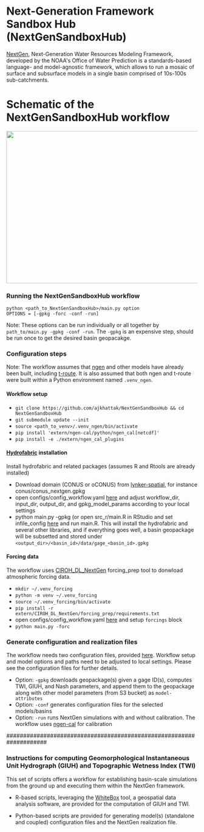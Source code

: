 # Next-Generation Framework Sandbox Hub (NextGenSandboxHub)
[NextGen](https://github.com/NOAA-OWP/ngen), Next-Generation Water Resources Modeling Framework, developed by the NOAA's Office of Water Prediction is a standards-based language- and model-agnostic framework, which allows to run a mosaic of surface and subsurface models in a single basin comprised of 10s-100s sub-catchments. 

# Schematic of the NextGenSandboxHub workflow

<div align="center">
<img src="https://github.com/user-attachments/assets/d06b3cf9-6019-4ebd-86f1-e797b4debbae" style="width:800px; height:400px;"/>
</div>

### Running the NextGenSandboxHub workflow
```
python <path_to_NextGenSandboxHub>/main.py option
OPTIONS = [-gpkg -forc -conf -run]
```
Note: These options can be run individually or all together by `path_to/main.py -gpkg -conf -run`. The `-gpkg` is an expensive step, should be run once to get the desired basin geopacakge.


### Configuration steps
Note: The workflow assumes that [ngen](https://github.com/NOAA-OWP/ngen) and other models have already been built, including [t-route](https://github.com/NOAA-OWP/t-route). It is also assumed that both ngen and t-route were built within a Python environment named `.venv_ngen`.
#### Workflow setup
  - `git clone https://github.com/ajkhattak/NextGenSandboxHub && cd NextGenSandboxHub`
  - `git submodule update --init`
  - `source <path_to_venv>/.venv_ngen/bin/activate`
  - `pip install 'extern/ngen-cal/python/ngen_cal[netcdf]'`
  - `pip install -e ./extern/ngen_cal_plugins`
    
#### [Hydrofabric](https://github.com/NOAA-OWP/hydrofabric) installation
Install hydrofabric and related packages (assumes R and Rtools are already installed)
  - Download domain (CONUS or oCONUS) from [lynker-spatial](https://www.lynker-spatial.com/data?path=hydrofabric%2Fv2.2%2F), for instance conus/conus_nextgen.gpkg
  - open configs/config_workflow.yaml [here](configs/config_workflow.yaml) and adjust workflow_dir, input_dir, output_dir, and gpkg_model_params according to your local settings
  - python main.py -gpkg (or open src_r/main.R in RStudio and set infile_config [here](https://github.com/ajkhattak/basin_workflow/blob/nwm-v4-bm/src_r/main.R#L54) and run main.R. This will install the hydrofabric and several other libraries, and if everything goes well, a basin geopackage will be subsetted and stored under `<output_dir>/<basin_id>/data/gage_<basin_id>.gpkg`
    
#### Forcing data
The workflow uses [CIROH_DL_NextGen](https://github.com/ajkhattak/CIROH_DL_NextGen) forcing_prep tool to donwload atmospheric forcing data.
  - `mkdir ~/.venv_forcing`
  - `python -m venv ~/.venv_forcing`
  - `source ~/.venv_forcing/bin/activate`
  - `pip install -r extern/CIROH_DL_NextGen/forcing_prep/requirements.txt`
  - open configs/config_workflow.yaml [here](configs/config_workflow.yaml) and setup `forcings` block
  - `python main.py -forc`

### Generate configuration and realization files
The workflow needs two configuration files, provided [here](https://github.com/ajkhattak/basin_workflow/tree/tnc-dangermond/configs/). Workflow setup and model options and paths need to be adjusted to local settings. Please see the configuration files for further details.



- Option: `-gpkg` downloads geopackage(s) given a gage ID(s), computes TWI, GIUH, and Nash parameters, and append them to the geopackage along with other model parameters (from S3 bucket) as `model-attributes`
- Option: `-conf` generates configuration files for the selected models/basins
- Option: `-run` runs NextGen simulations with and without calibration. The workflow uses [ngen-cal](https://github.com/NOAA-OWP/ngen-cal) for calibration


####################################################################
### Instructions for computing Geomorphological Instantaneous Unit Hydrograph (GIUH) and Topographic Wetness Index (TWI)
This set of scripts offers a workflow for establishing basin-scale simulations from the ground up 
and executing them within the NextGen framework.

- R-based scripts, leveraging the [WhiteBox](https://www.whiteboxgeo.com/manual/wbw-user-manual/book/tool_help.html) tool, a geospatial data analysis software,
  are provided for the computation of GIUH and TWI.
  
- Python-based scripts are provided for generating model(s) (standalone and coupled) configuration files and the
  NextGen realization file.


